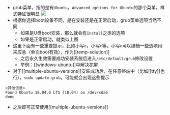 - grub菜单，指的是有`Ubuntu`，`Advanced options for Ubuntu`的那个菜单。样式特征很明显
![](grub-menu.png)
- 根据你选择boot设备不同，是在安装还是在正常启动，grub菜单选项当然不同
    - 如果是U盘boot安装，那么就会有`Install`之类的选项
    - 如果是正常启动，就类似上图
- 这里下面有一些重要提示，比如小写`e`，小写`c`等。小写`e`可以编辑一些选项用来应急（单次boot有效），作为[[temp-solution]]
    - 之后永久生效需要成功安装系统后进入`/etc/default/grub`修改设置
    - 举例：[[windows-ubuntu]]中解决花屏
- 对于[[multiple-ubuntu-versions]]安装成功后，在任意终端中（比如[[tty]]也行），`sudo update-grub`，可能就会出现这些提示
```text
<其他信息>
Found Ubuntu 18.04.6 LTS (18.04) on /dev/sda6
done
```
- 之后即可正常使用[[multiple-ubuntu-versions]]